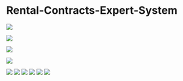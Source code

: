 # Rental-Contracts-Expert-System

![](https://github.com/mohammedgamal2002/Rental-Contracts-Expert-System/blob/main/Documentation/Documentation%20v2-01.png)

![](https://github.com/mohammedgamal2002/Rental-Contracts-Expert-System/blob/main/Documentation/Documentation%20v2-02.png)

![](https://github.com/mohammedgamal2002/Rental-Contracts-Expert-System/blob/main/Documentation/Documentation%20v2-03.png)

![](https://github.com/mohammedgamal2002/Rental-Contracts-Expert-System/blob/main/Documentation/Documentation%20v2-04.png)

![](https://github.com/mohammedgamal2002/Rental-Contracts-Expert-System/blob/main/Documentation/Documentation%20v2-05.png)
![](https://github.com/mohammedgamal2002/Rental-Contracts-Expert-System/blob/main/Documentation/Documentation%20v2-06.png)
![](https://github.com/mohammedgamal2002/Rental-Contracts-Expert-System/blob/main/Documentation/Documentation%20v2-07.png)
![](https://github.com/mohammedgamal2002/Rental-Contracts-Expert-System/blob/main/Documentation/Documentation%20v2-08.png)
![](https://github.com/mohammedgamal2002/Rental-Contracts-Expert-System/blob/main/Documentation/Documentation%20v2-09.png)
![](https://github.com/mohammedgamal2002/Rental-Contracts-Expert-System/blob/main/Documentation/Documentation%20v2-10.png)







